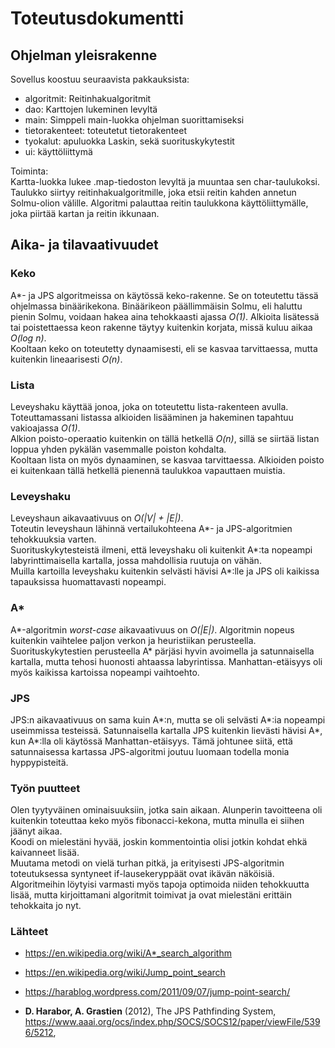 # Toteutusdokumentti

## Ohjelman yleisrakenne  
Sovellus koostuu seuraavista pakkauksista:  

- algoritmit: Reitinhakualgoritmit
- dao: Karttojen lukeminen levyltä
- main: Simppeli main-luokka ohjelman suorittamiseksi
- tietorakenteet: toteutetut tietorakenteet
- tyokalut: apuluokka Laskin, sekä suorituskykytestit
- ui: käyttöliittymä

Toiminta:  
Kartta-luokka lukee .map-tiedoston levyltä ja muuntaa sen char-taulukoksi. Taulukko siirtyy reitinhakualgoritmille, joka etsii reitin kahden annetun Solmu-olion välille. Algoritmi palauttaa reitin taulukkona käyttöliittymälle, joka piirtää kartan ja reitin ikkunaan.  

## Aika- ja tilavaativuudet
### Keko
A\*- ja JPS algoritmeissa on käytössä keko-rakenne. Se on toteutettu tässä ohjelmassa binäärikekona. Binäärikeon päällimmäisin Solmu, eli haluttu pienin Solmu, voidaan hakea aina tehokkaasti ajassa _O(1)_. Alkioita lisätessä tai poistettaessa keon rakenne täytyy kuitenkin korjata, missä kuluu aikaa _O(log n)_.  
Kooltaan keko on toteutetty dynaamisesti, eli se kasvaa tarvittaessa, mutta kuitenkin lineaarisesti _O(n)_.  

### Lista
Leveyshaku käyttää jonoa, joka on toteutettu lista-rakenteen avulla. Toteuttamassani listassa alkioiden lisääminen ja hakeminen tapahtuu vakioajassa _O(1)_.  
Alkion poisto-operaatio kuitenkin on tällä hetkellä _O(n)_, sillä se siirtää listan loppua yhden pykälän vasemmalle poiston kohdalta.  
Kooltaan lista on myös dynaaminen, se kasvaa tarvittaessa. Alkioiden poisto ei kuitenkaan tällä hetkellä pienennä taulukkoa vapauttaen muistia.  

### Leveyshaku
Leveyshaun aikavaativuus on _O(|V| + |E|)_.  
Toteutin leveyshaun lähinnä vertailukohteena A\*- ja JPS-algoritmien tehokkuuksia varten.  
Suorituskykytesteistä ilmeni, että leveyshaku oli kuitenkit A\*:ta nopeampi labyrinttimaisella kartalla, jossa mahdollisia ruutuja on vähän.  
Muilla kartoilla leveyshaku kuitenkin selvästi hävisi A\*:lle ja JPS oli kaikissa tapauksissa huomattavasti nopeampi.  

### A\*
A\*-algoritmin _worst-case_ aikavaativuus on _O(|E|)_. Algoritmin nopeus kuitenkin vaihtelee paljon verkon ja heuristiikan perusteella.  
Suorituskykytestien perusteella A\* pärjäsi hyvin avoimella ja satunnaisella kartalla, mutta tehosi huonosti ahtaassa labyrintissa.  Manhattan-etäisyys oli myös kaikissa kartoissa nopeampi vaihtoehto.  


### JPS
JPS:n aikavaativuus on sama kuin A\*:n, mutta se oli selvästi A\*:ia nopeampi useimmissa testeissä. Satunnaisella kartalla JPS kuitenkin lievästi hävisi A\*, kun A\*:lla oli käytössä Manhattan-etäisyys. Tämä johtunee siitä, että satunnaisessa kartassa JPS-algoritmi joutuu luomaan todella monia hyppypisteitä.  

### Työn puutteet
Olen tyytyväinen ominaisuuksiin, jotka sain aikaan. Alunperin tavoitteena oli kuitenkin toteuttaa keko myös fibonacci-kekona, mutta minulla ei siihen jäänyt aikaa.  
Koodi on mielestäni hyvää, joskin kommentointia olisi jotkin kohdat ehkä kaivanneet lisää.  
Muutama metodi on vielä turhan pitkä, ja erityisesti JPS-algoritmin toteutuksessa syntyneet if-lausekeryppäät ovat ikävän näköisiä.  
Algoritmeihin löytyisi varmasti myös tapoja optimoida niiden tehokkuutta lisää, mutta kirjoittamani algoritmit toimivat ja ovat mielestäni erittäin tehokkaita jo nyt.  


### Lähteet

- https://en.wikipedia.org/wiki/A*_search_algorithm

- https://en.wikipedia.org/wiki/Jump_point_search

- https://harablog.wordpress.com/2011/09/07/jump-point-search/

- **D. Harabor, A. Grastien** (2012), The JPS Pathfinding System, https://www.aaai.org/ocs/index.php/SOCS/SOCS12/paper/viewFile/5396/5212, 